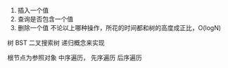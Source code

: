 1. 插入一个值
2. 查询是否包含一个值
3. 删除一个值
不论以上哪种操作，所花的时间都和树的高度成正比，O(logN)

树 BST 二叉搜索树
递归概念来实现

根节点为参照对象
中序遍历，  先序遍历    后序遍历
